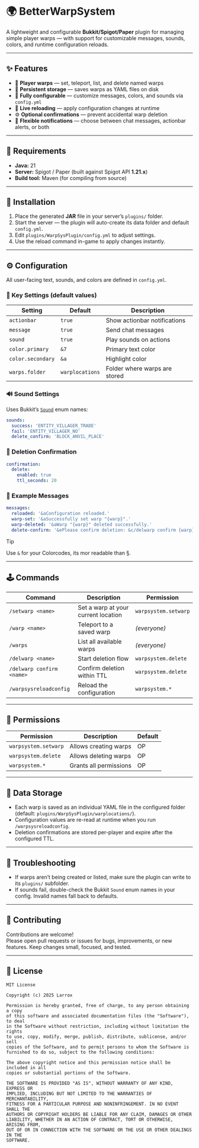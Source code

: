 # 🌍 BetterWarpSystem

A lightweight and configurable **Bukkit/Spigot/Paper** plugin for managing simple player warps — with support for customizable messages, sounds, colors, and runtime configuration reloads.

---

## ✨ Features

- 🧭 **Player warps** — set, teleport, list, and delete named warps  
- 💾 **Persistent storage** — saves warps as YAML files on disk  
- 🧩 **Fully configurable** — customize messages, colors, and sounds via `config.yml`  
- 🔁 **Live reloading** — apply configuration changes at runtime  
- ⚙️ **Optional confirmations** — prevent accidental warp deletion  
- 💬 **Flexible notifications** — choose between chat messages, actionbar alerts, or both  

---

## 🧱 Requirements

- **Java:** 21  
- **Server:** Spigot / Paper (built against Spigot API **1.21.x**)  
- **Build tool:** Maven (for compiling from source)

---

## 🚀 Installation

1. Place the generated **JAR** file in your server’s `plugins/` folder.  
2. Start the server — the plugin will auto-create its data folder and default `config.yml`.  
3. Edit `plugins/WarpSysPlugin/config.yml` to adjust settings.  
4. Use the reload command in-game to apply changes instantly.

---

## ⚙️ Configuration

All user-facing text, sounds, and colors are defined in `config.yml`.

### 🔑 Key Settings (default values)

| Setting | Default | Description |
|----------|----------|-------------|
| `actionbar` | `true` | Show actionbar notifications |
| `message` | `true` | Send chat messages |
| `sound` | `true` | Play sounds on actions |
| `color.primary` | `&7` | Primary text color |
| `color.secondary` | `&a` | Highlight color |
| `warps.folder` | `warplocations` | Folder where warps are stored |

### 🔊 Sound Settings

Uses Bukkit’s [`Sound`](https://hub.spigotmc.org/javadocs/spigot/org/bukkit/Sound.html) enum names:

```yaml
sounds:
  success: 'ENTITY_VILLAGER_TRADE'
  fail: 'ENTITY_VILLAGER_NO'
  delete_confirm: 'BLOCK_ANVIL_PLACE'
```

### 🧨 Deletion Confirmation

```yaml
confirmation:
  delete:
    enabled: true
    ttl_seconds: 20
```

### 💬 Example Messages

```yaml
messages:
  reloaded: '&aConfiguration reloaded.'
  warp-set: '&aSuccessfully set warp "{warp}".'
  warp-deleted: '&aWarp "{warp}" deleted successfully.'
  delete-confirm: '&ePlease confirm deletion: &c/delwarp confirm {warp} &ewithin {seconds}s.'
```

> [!TIP]
> Use `&` for your Colorcodes, its mor readable than §.

---

## 🕹️ Commands

| Command | Description | Permission |
|----------|--------------|------------|
| `/setwarp <name>` | Set a warp at your current location | `warpsystem.setwarp` |
| `/warp <name>` | Teleport to a saved warp | *(everyone)* |
| `/warps` | List all available warps | *(everyone)* |
| `/delwarp <name>` | Start deletion flow | `warpsystem.delete` |
| `/delwarp confirm <name>` | Confirm deletion within TTL | `warpsystem.delete` |
| `/warpsysreloadconfig` | Reload the configuration | `warpsystem.*` |

---

## 🔐 Permissions

| Permission | Description | Default |
|-------------|--------------|----------|
| `warpsystem.setwarp` | Allows creating warps | OP |
| `warpsystem.delete` | Allows deleting warps | OP |
| `warpsystem.*` | Grants all permissions | OP |

---

## 📁 Data Storage

- Each warp is saved as an individual YAML file in the configured folder (default: `plugins/WarpSysPlugin/warplocations/`).  
- Configuration values are re-read at runtime when you run `/warpsysreloadconfig`.  
- Deletion confirmations are stored per-player and expire after the configured TTL.

---

## 🧩 Troubleshooting

- If warps aren’t being created or listed, make sure the plugin can write to its `plugins/` subfolder.  
- If sounds fail, double-check the Bukkit `Sound` enum names in your config. Invalid names fall back to defaults.

---

## 🤝 Contributing

Contributions are welcome!  
Please open pull requests or issues for bugs, improvements, or new features. Keep changes small, focused, and tested.

---

## 📜 License

```
MIT License

Copyright (c) 2025 Larrox

Permission is hereby granted, free of charge, to any person obtaining a copy
of this software and associated documentation files (the "Software"), to deal
in the Software without restriction, including without limitation the rights
to use, copy, modify, merge, publish, distribute, sublicense, and/or sell
copies of the Software, and to permit persons to whom the Software is
furnished to do so, subject to the following conditions:

The above copyright notice and this permission notice shall be included in all
copies or substantial portions of the Software.

THE SOFTWARE IS PROVIDED "AS IS", WITHOUT WARRANTY OF ANY KIND, EXPRESS OR
IMPLIED, INCLUDING BUT NOT LIMITED TO THE WARRANTIES OF MERCHANTABILITY,
FITNESS FOR A PARTICULAR PURPOSE AND NONINFRINGEMENT. IN NO EVENT SHALL THE
AUTHORS OR COPYRIGHT HOLDERS BE LIABLE FOR ANY CLAIM, DAMAGES OR OTHER
LIABILITY, WHETHER IN AN ACTION OF CONTRACT, TORT OR OTHERWISE, ARISING FROM,
OUT OF OR IN CONNECTION WITH THE SOFTWARE OR THE USE OR OTHER DEALINGS IN THE
SOFTWARE.
```

